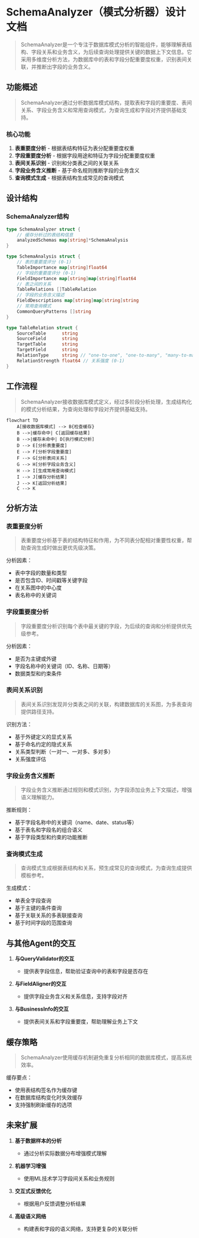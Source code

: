 # SchemaAnalyzer（模式分析器）设计文档

> SchemaAnalyzer是一个专注于数据库模式分析的智能组件，能够理解表结构、字段关系和业务含义，为后续查询处理提供关键的数据上下文信息。它采用多维度分析方法，为数据库中的表和字段分配重要度权重，识别表间关联，并推断出字段的业务含义。

## 功能概述

> SchemaAnalyzer通过分析数据库模式结构，提取表和字段的重要度、表间关系、字段业务含义和常用查询模式，为查询生成和字段对齐提供基础支持。

### 核心功能

1. **表重要度分析** - 根据表结构特征为表分配重要度权重
2. **字段重要度分析** - 根据字段用途和特征为字段分配重要度权重
3. **表间关系识别** - 识别和分类表之间的关联关系
4. **字段业务含义推断** - 基于命名规则推断字段的业务含义
5. **查询模式生成** - 根据表结构生成常见的查询模式

## 设计结构

### SchemaAnalyzer结构

```go
type SchemaAnalyzer struct {
    // 缓存分析过的表结构信息
    analyzedSchemas map[string]*SchemaAnalysis
}

type SchemaAnalysis struct {
    // 表的重要度评分 (0-1)
    TableImportance map[string]float64
    // 字段的重要度评分 (0-1)
    FieldImportance map[string]map[string]float64
    // 表之间的关系
    TableRelations []TableRelation
    // 字段的业务含义描述
    FieldDescriptions map[string]map[string]string
    // 常用查询模式
    CommonQueryPatterns []string
}

type TableRelation struct {
    SourceTable      string
    SourceField      string
    TargetTable      string
    TargetField      string
    RelationType     string // "one-to-one", "one-to-many", "many-to-many"
    RelationStrength float64 // 关系强度 (0-1)
}
```

## 工作流程

> SchemaAnalyzer接收数据库模式定义，经过多阶段分析处理，生成结构化的模式分析结果，为查询处理和字段对齐提供基础支持。

```mermaid
flowchart TD
    A[接收数据库模式] --> B{检查缓存}
    B -->|缓存命中| C[返回缓存结果]
    B -->|缓存未命中| D[执行模式分析]
    D --> E[分析表重要度]
    E --> F[分析字段重要度]
    F --> G[分析表间关系]
    G --> H[分析字段业务含义]
    H --> I[生成常用查询模式]
    I --> J[缓存分析结果]
    J --> K[返回分析结果]
    C --> K
```

## 分析方法

### 表重要度分析

> 表重要度分析基于表的结构特征和作用，为不同表分配相对重要性权重，帮助查询生成时做出更优先级决策。

分析因素：
- 表中字段的数量和类型
- 是否包含ID、时间戳等关键字段
- 在关系图中的中心度
- 表名称中的关键词

### 字段重要度分析

> 字段重要度分析识别每个表中最关键的字段，为后续的查询和分析提供优先级参考。

分析因素：
- 是否为主键或外键
- 字段名称中的关键词（ID、名称、日期等）
- 数据类型和约束条件

### 表间关系识别

> 表间关系识别发现并分类表之间的关联，构建数据库的关系图，为多表查询提供路径支持。

识别方法：
- 基于外键定义的显式关系
- 基于命名约定的隐式关系
- 关系类型判断（一对一、一对多、多对多）
- 关系强度评估

### 字段业务含义推断

> 字段业务含义推断通过规则和模式识别，为字段添加业务上下文描述，增强语义理解能力。

推断规则：
- 基于字段名称中的关键词（name、date、status等）
- 基于表名和字段名的组合语义
- 基于字段类型和约束的功能推断

### 查询模式生成

> 查询模式生成根据表结构和关系，预生成常见的查询模式，为查询生成提供模板参考。

生成模式：
- 单表全字段查询
- 基于主键的条件查询
- 基于关联关系的多表联接查询
- 基于时间字段的范围查询

## 与其他Agent的交互

1. **与QueryValidator的交互**
   - 提供表字段信息，帮助验证查询中的表和字段是否存在

2. **与FieldAligner的交互**
   - 提供字段业务含义和关系信息，支持字段对齐

3. **与BusinessInfo的交互**
   - 提供表间关系和字段重要度，帮助理解业务上下文

## 缓存策略

> SchemaAnalyzer使用缓存机制避免重复分析相同的数据库模式，提高系统效率。

缓存要点：
- 使用表结构签名作为缓存键
- 在数据库结构变化时失效缓存
- 支持强制刷新缓存的选项

## 未来扩展

1. **基于数据样本的分析**
   - 通过分析实际数据分布增强模式理解

2. **机器学习增强**
   - 使用ML技术学习字段间关系和业务规则

3. **交互式反馈优化**
   - 根据用户反馈调整分析结果

4. **高级语义网络**
   - 构建表和字段的语义网络，支持更复杂的关联分析
